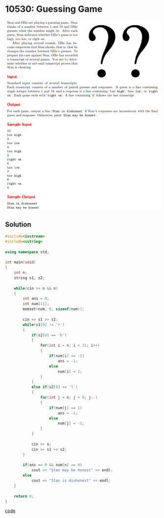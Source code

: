 # 10530: Guessing Game
![10530: Guessing Game](https://github.com/Offliners/UVa-writeup/blob/main/Problem/unranked/10530/10530.png)

## Solution
```C++
#include<iostream>
#include<cstring>

using namespace std;

int main(void)
{
	int n;
	string s1, s2;
	
	while(cin >> n && n)
	{
		int ans = 0;
		int num[11];
		memset(num, 0, sizeof(num));
		
		cin >> s1 >> s2;
		while(s1[0] != 'r')
		{
			if(s2[0] == 'h')
			{
				for(int i = n; i < 11; i++)
				{
					if(num[i] == -1)
						ans = -1;
					else
						num[i] = 1;
				}
			}
			else if(s2[0] == 'l')
			{
				for(int j = n; j > 0; j--)
				{
					if(num[j] == 1)
						ans = -1;
					else
						num[j] = -1;
				}
			}

			cin >> n;
			cin >> s1 >> s2;
		}	
		
		if(ans == 0 && num[n] == 0)
			cout << "Stan may be honest" << endl;
		else
			cout << "Stan is dishonest" << endl;
	}
	
	return 0;
} 
```
[code](10530.cpp)
